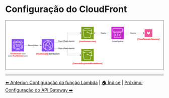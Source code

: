 # Configuração do CloudFront
![Owncast-CloudFront.drawio.svg](/Images/Owncast-CloudFront.drawio.svg)



---
[⬅️ Anterior: Configuração da função Lambda](11-Lambda.md) | [🏠 Índice](../README.md) | [Próximo: Configuração do API Gateway ➡️](13-API-Gateway.md)